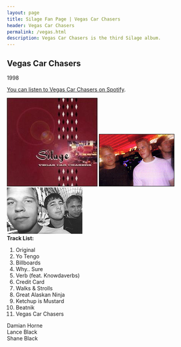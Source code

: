 ```yaml
---
layout: page
title: Silage Fan Page | Vegas Car Chasers
header: Vegas Car Chasers
permalink: /vegas.html
description: Vegas Car Chasers is the third Silage album.
---
```


<h2>Vegas Car Chasers</h2>

<p>
1998
</p>

<a href="https://open.spotify.com/album/7e7lVvhktK3wy8Vb2XLq45" target="_blank">You can listen to Vegas Car Chasers on Spotify</a>.

<img src='images/music/vegas/vegas.jpg'>
<img src='images/music/vegas/vegasart1.jpg'>
<img src='images/music/vegas/vegasart2.gif'>

<div align="left">
  <strong>Track List:</strong>

  <ol>
  <li>Original</li>
  <li>Yo Tengo</li>
  <li>Billboards</li>
  <li>Why.. Sure</li>
  <li>Verb (feat. Knowdaverbs)</li>
  <li>Credit Card</li>
  <li>Walks & Strolls</li>
  <li>Great Alaskan Ninja</li>
  <li>Ketchup is Mustard</li>
  <li>Beatnik</li>
  <li>Vegas Car Chasers</li>
  </ol>

Damian Horne<br>
Lance Black<br>
Shane Black
</div>
